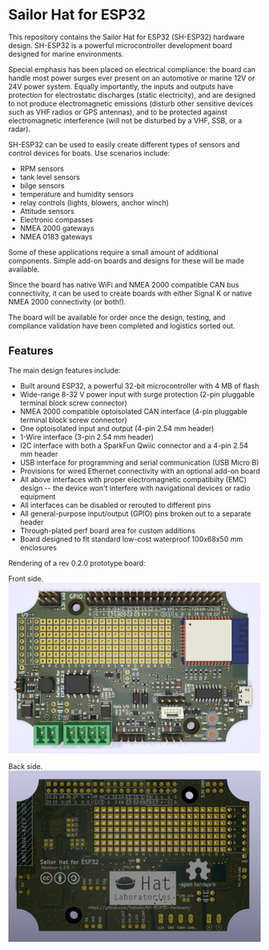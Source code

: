 # Sailor Hat for ESP32

This repository contains the Sailor Hat for ESP32 (SH-ESP32) hardware design. SH-ESP32 is a powerful microcontroller development board designed for marine environments.

Special emphasis has been placed on electrical compliance: the board can handle most power surges ever present on an automotive or marine 12V or 24V power system. Equally importantly, the inputs and outputs have protection for electrostatic discharges (static electricity), and are designed to not produce electromagnetic emissions (disturb other sensitive devices such as VHF radios or GPS antennas), and to be protected against electromagnetic interference (will not be disturbed by a VHF, SSB, or a radar).

SH-ESP32 can be used to easily create different types of sensors and control devices for boats. Use scenarios include:

- RPM sensors
- tank level sensors
- bilge sensors
- temperature and humidity sensors
- relay controls (lights, blowers, anchor winch)
- Attitude sensors
- Electronic compasses
- NMEA 2000 gateways
- NMEA 0183 gateways

Some of these applications require a small amount of additional components. Simple add-on boards and designs for these will be made available.

Since the board has native WiFi and NMEA 2000 compatible CAN bus connectivity, it can be used to create boards with either Signal K or native NMEA 2000 connectivity (or both!).

The board will be available for order once the design, testing, and compliance validation have been completed and logistics sorted out.

## Features

The main design features include:

- Built around ESP32, a powerful 32-bit microcontroller with 4 MB of flash
- Wide-range 8-32 V power input with surge protection (2-pin pluggable terminal block screw connector)
- NMEA 2000 compatible optoisolated CAN interface (4-pin pluggable terminal block screw connector)
- One optoisolated input and output (4-pin 2.54 mm header)
- 1-Wire interface (3-pin 2.54 mm header)
- I2C interface with both a SparkFun Qwiic connector and a 4-pin 2.54 mm header
- USB interface for programming and serial communication (USB Micro B)
- Provisions for wired Ethernet connectivity with an optional add-on board
- All above interfaces with proper electromagnetic compatibilty (EMC) design -- the device won't interfere with navigational devices or radio equipment
- All interfaces can be disabled or rerouted to different pins
- All general-purpose input/output (GPIO) pins broken out to a separate header
- Through-plated perf board area for custom additions
- Board designed to fit standard low-cost waterproof 100x68x50 mm enclosures

Rendering of a rev 0.2.0 prototype board:

Front side.
![Rev 0.2.0 board](images/pcb_rev_0.2.0.jpg)

Back side.
![Rev 0.2.0 board back](images/pcb_rev_0.2.0-back.jpg)
